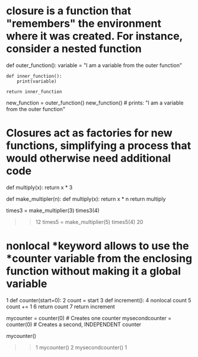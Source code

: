 # closure is a function that "remembers" the environment where it was created. For instance, consider a nested function #
def outer_function():
    variable = "I am a variable from the outer function"

    def inner_function():
        print(variable)

    return inner_function

new_function = outer_function()
new_function()  # prints: "I am a variable from the outer function"


# Closures act as factories for new functions, simplifying a process that would otherwise need additional code #
def multiply(x):
    return x * 3
	
def make_multipler(n):
    def multiply(x):
        return x * n
    return multiply	
	
times3 = make_multiplier(3)
times3(4)
>> 12
times5 = make_multiplier(5)
times5(4) 
>>20

# nonlocal *keyword allows to use the *counter variable from the enclosing function without making it a global variable #
1 def counter(start=0):
2     count = start
3     def increment():
4         nonlocal count
5         count += 1
6         return count
7     return increment

mycounter = counter(0) # Creates one counter
mysecondcounter = counter(0) # Creates a second, INDEPENDENT counter

mycounter()
>> 1
mycounter()
>> 2
mysecondcounter()
>> 1